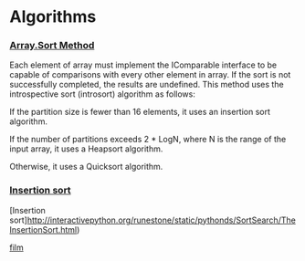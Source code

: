 # Algorithms

### [Array.Sort Method](https://msdn.microsoft.com/en-us/library/6tf1f0bc(v=vs.110).aspx)
Each element of array must implement the IComparable interface to be capable of comparisons with every other element in array.
If the sort is not successfully completed, the results are undefined.
This method uses the introspective sort (introsort) algorithm as follows:

If the partition size is fewer than 16 elements, it uses an insertion sort algorithm.

If the number of partitions exceeds 2 * LogN, where N is the range of the input array, it uses a Heapsort algorithm.

Otherwise, it uses a Quicksort algorithm.


### [Insertion sort](https://www.khanacademy.org/computing/computer-science/algorithms/insertion-sort/a/insertion-sort)
[Insertion sort]http://interactivepython.org/runestone/static/pythonds/SortSearch/TheInsertionSort.html)



[film](https://voriginale.tv/video/the-intern/)

